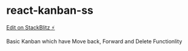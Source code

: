 # react-kanban-ss

[Edit on StackBlitz ⚡️](https://stackblitz.com/edit/react-kanban-ss)

Basic Kanban which have Move back, Forward and Delete Functionlity
